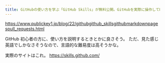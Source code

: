 ```yaml
---
title: GitHubの使い方を学ぶ「GitHub Skills」が無料公開。GitHubを実際に操作してMarkdown、Pages、Pull Requests、マージのコンフリクト解消などを体験 － Publickey
---
```


https://www.publickey1.jp/blog/22/githubgithub_skillsgithubmarkdownpagespull_requests.html

GitHub 初心者の方に、使い方を説明するときとかに良さそう。
ただ、見た感じ英語でしかなさそうなので、言語的な難易度は高そうかな。

実際のサイトはこれ。
https://skills.github.com/

